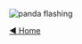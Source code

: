 ![panda flashing](https://user-images.githubusercontent.com/37757984/82701897-d5a05900-9c25-11ea-84aa-8439bde81975.png)

[◄ Home](https://github.com/commaai/openpilot/wiki)